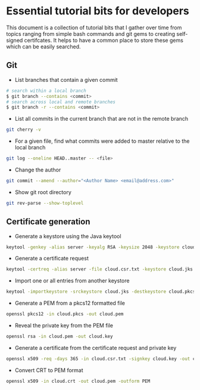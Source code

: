 # Essential tutorial bits for developers
This document is a collection of tutorial bits that I gather over time from
topics ranging from simple bash commands and git gems to creating self-signed
certifcates. It helps to have a common place to store these gems which can be
easily searched.

## Git
- List branches that contain a given commit
```bash
# search within a local branch
$ git branch --contains <commit>
# search across local and remote branches
$ git branch -r --contains <commit>
```

- List all commits in the current branch that are not in the remote branch
```bash
git cherry -v
```

- For a given file, find what commits were added to master relative to the local
  branch
```bash
git log --oneline HEAD..master -- <file>
```

- Change the author
```bash
git commit --amend --author="<Author Name> <email@address.com>"
```

- Show git root directory
```bash
git rev-parse --show-toplevel
```

## Certificate generation
- Generate a keystore using the Java keytool
```bash
keytool -genkey -alias server -keyalg RSA -keysize 2048 -keystore cloud.jks
```
- Generate a certificate request
```bash
keytool -certreq -alias server -file cloud.csr.txt -keystore cloud.jks
```
- Import one or all entries from another keystore
```bash
keytool -importkeystore -srckeystore cloud.jks -destkeystore cloud.pkcs -srcstoretype JKS  -deststoretype PKCS12
```
- Generate a PEM from a pkcs12 formatted file
```bash
openssl pkcs12 -in cloud.pkcs -out cloud.pem
```
- Reveal the private key from the PEM file
```bash
openssl rsa -in cloud.pem -out cloud.key
```
- Generate a certificate from the certificate request and private key
```bash
openssl x509 -req -days 365 -in cloud.csr.txt -signkey cloud.key -out cloud.crt
```
- Convert CRT to PEM format
```bash
openssl x509 -in cloud.crt -out cloud.pem -outform PEM
```

